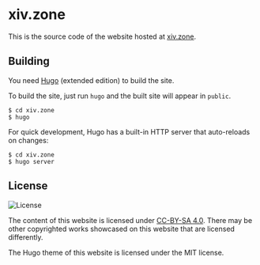 # xiv.zone

This is the source code of the website hosted at [xiv.zone](https://xiv.zone/).

## Building

You need [Hugo](https://gohugo.io/installation/) (extended edition) to build the site.

To build the site, just run `hugo` and the built site will appear in `public`.

```
$ cd xiv.zone
$ hugo
```

For quick development, Hugo has a built-in HTTP server that auto-reloads on changes:

```
$ cd xiv.zone
$ hugo server
```

## License

![License](https://licensebuttons.net/l/by-sa/3.0/88x31.png)

The content of this website is licensed under [CC-BY-SA 4.0](https://creativecommons.org/licenses/by-sa/4.0/). There may be other copyrighted works showcased on this website that are licensed differently.

The Hugo theme of this website is licensed under the MIT license.
